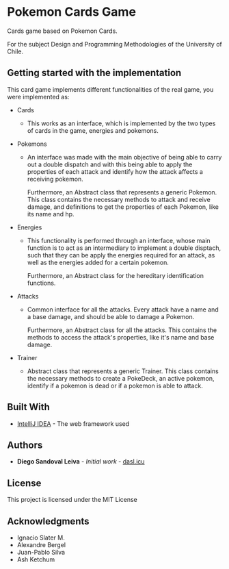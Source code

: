 
# Pokemon Cards Game

Cards game based on Pokemon Cards.

For the subject 
Design and Programming Methodologies  of the University of Chile.

## Getting started with the implementation


This card game implements different functionalities of the real game, you were implemented as:

* Cards

    * 
      This works as an interface, which is implemented by the two types of cards in the game, energies 
      and pokemons.
      

* Pokemons

    * 
       An interface was made with the main objective of being able to carry out a double dispatch and with this being able to apply the
       properties of each attack and identify how the attack affects a receiving pokemon.
        
       Furthermore, an Abstract class that represents a generic Pokemon. This class contains the necessary methods to
       attack and receive damage, and definitions to get the properties of each Pokemon, like its name
       and hp.


* Energies

    * 
      This functionality is performed through an interface, whose main function is to act as an intermediary to implement a double disptach, such that they can be
      apply the energies required for an attack, as well as the energies
      added for a certain pokemon.
      
      Furthermore, an Abstract class for the hereditary identification functions.
    
      

* Attacks

    * Common interface for all the attacks. Every attack have a name and a base damage, and should be
      able to damage a Pokemon.
      
      Furthermore, an Abstract class for all the attacks. This contains the methods to access the attack's properties, like
      it's name and base damage.
      
      

* Trainer
    * Abstract class that represents a generic Trainer. This class contains the necessary methods to
      create a PokeDeck, an active pokemon, identify if a pokemon is dead or if a pokemon is able to attack.





## Built With

* [IntelliJ IDEA](https://www.jetbrains.com/idea/) - The web framework used



## Authors

* **Diego Sandoval Leiva** - *Initial work* - [dasl.icu](https://dasl.icu/)


## License

This project is licensed under the MIT License 

## Acknowledgments
* Ignacio Slater M.
* Alexandre Bergel
* Juan-Pablo Silva
* Ash Ketchum

